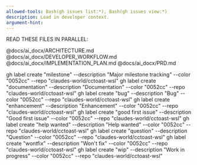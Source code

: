 ```yaml
---
allowed-tools: Bash(gh issues list:*), Bash(gh issues view:*)
description: Load in developer context.
argument-hint:
---
```


READ THESE FILES IN PARALLEL:

@docs/ai_docx/ARCHITECTURE.md
@docs/ai_docx/DEVELOPER_WORKFLOW.md
@docs/ai_docx/IMPLEMENTATION_PLAN.md
@docs/ai_docx/PRD.md


gh label create "milestone" --description "Major milestone tracking" --color "0052cc" --repo "claudes-world/cctoast-wsl"
gh label create "documentation" --description "Documentation" --color "0052cc" --repo "claudes-world/cctoast-wsl"
gh label create "bug" --description "Bug" --color "0052cc" --repo "claudes-world/cctoast-wsl"
gh label create "enhancement" --description "Enhancement" --color "0052cc" --repo "claudes-world/cctoast-wsl"
gh label create "good first issue" --description "Good first issue" --color "0052cc" --repo "claudes-world/cctoast-wsl"
gh label create "help wanted" --description "Help wanted" --color "0052cc" --repo "claudes-world/cctoast-wsl"
gh label create "question" --description "Question" --color "0052cc" --repo "claudes-world/cctoast-wsl"
gh label create "wontfix" --description "Won't fix" --color "0052cc" --repo "claudes-world/cctoast-wsl"
gh label create "wip" --description "Work in progress" --color "0052cc" --repo "claudes-world/cctoast-wsl"